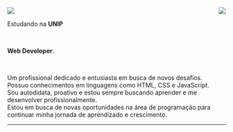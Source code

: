 <img align='right' src="https://github-readme-stats.vercel.app/api?username=andreyarriel&show_icons=true&title_color=783c00&text_color=af552e&icon_color=783c00&bg_color=f8efd4&cache_seconds=2300">



<img src="https://img.shields.io/static/v1?label=andreyarriel&message=Andrey Arriel&color=f8efd4&style=for-the-badge&logo=GitHub">

<p>

Estudando na **UNIP**
  
<br/>

**Web Developer**.

<br/>

Um profissional dedicado e entusiasta em busca de novos desafios.
<br/>Possuo conhecimentos em linguagens como HTML, CSS e JavaScript.
<br/>Sou autodidata, proativo e estou sempre buscando aprender e me desenvolver profissionalmente.
<br/> Estou em busca de novas oportunidades na área de programação para continuar minha jornada de aprendizado e crescimento.




</p>
<hr>

